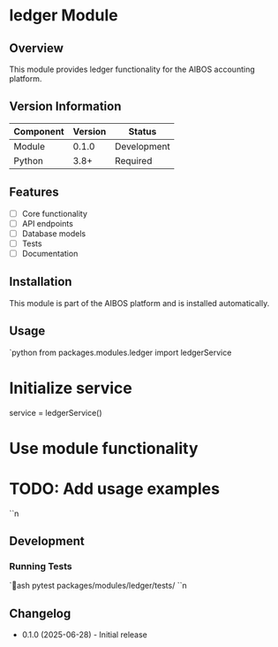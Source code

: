 ﻿# ledger Module

## Overview

This module provides ledger functionality for the AIBOS accounting platform.

## Version Information

| Component | Version | Status |
|-----------|---------|--------|
| Module | 0.1.0 | Development |
| Python | 3.8+ | Required |

## Features

- [ ] Core functionality
- [ ] API endpoints
- [ ] Database models
- [ ] Tests
- [ ] Documentation

## Installation

This module is part of the AIBOS platform and is installed automatically.

## Usage

`python
from packages.modules.ledger import ledgerService

# Initialize service
service = ledgerService()

# Use module functionality
# TODO: Add usage examples
``n
## Development

### Running Tests

`ash
pytest packages/modules/ledger/tests/
``n
## Changelog

- 0.1.0 (2025-06-28) - Initial release
